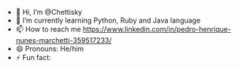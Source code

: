 - 👋 Hi, I’m @Chettisky
- 🌱 I’m currently learning Python, Ruby and Java language
- 📫 How to reach me https://www.linkedin.com/in/pedro-henrique-nunes-marchetti-359517233/
- 😄 Pronouns: He/him
- ⚡ Fun fact: 

<!---
Chettisky/Chettisky is a ✨ special ✨ repository because its `README.md` (this file) appears on your GitHub profile.
You can click the Preview link to take a look at your changes.
--->

